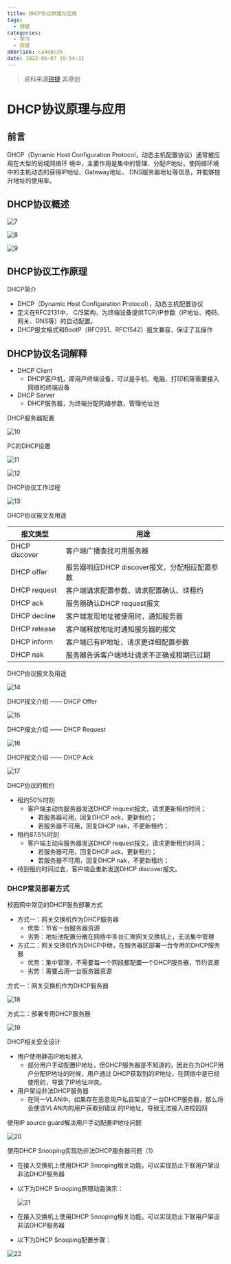```yaml
---
title: DHCP协议原理与应用
tags:
  - 锐捷
categories:
  - 学习
  - 锐捷
abbrlink: ca4e8c36
date: 2022-06-07 10:54:31
---
```


<div class="danger">

>  资料来源[锐捷](https://talent.ruijie.com.cn/certification/profession/)
>  非原创

</div>



# DHCP协议原理与应用

## 前言

DHCP（Dynamic Host Configuration Protocol，动态主机配置协议）通常被应用在大型的局域网络环 境中，主要作用是集中的管理、分配IP地址，使网络环境中的主机动态的获得IP地址、Gateway地址、 DNS服务器地址等信息，并能够提升地址的使用率。

## DHCP协议概述

![7](https://luren-1310495826.cos.ap-beijing.myqcloud.com/blog/Ruijie/20220607105615.png)



![8](https://luren-1310495826.cos.ap-beijing.myqcloud.com/blog/Ruijie/20220607105617.png)



![9](https://luren-1310495826.cos.ap-beijing.myqcloud.com/blog/Ruijie/20220607105619.png)

## DHCP协议工作原理

DHCP简介

* DHCP（Dynamic Host Configuration Protocol），动态主机配置协议
* 定义在RFC2131中， C/S架构，为终端设备提供TCP/IP参数（IP地址、掩码、网关、DNS等）的自动配置。
* DHCP报文格式和BootP（RFC951、RFC1542）报文兼容，保证了互操作



## DHCP协议名词解释

* DHCP Client 
  * DHCP客户机，即用户终端设备，可以是手机、电脑、打印机等需要接入网络的终端设备 
* DHCP Server 
  * DHCP服务器，为终端分配网络参数，管理地址池



DHCP服务器配置



![10](https://luren-1310495826.cos.ap-beijing.myqcloud.com/blog/Ruijie/20220607105621.png)

PC的DHCP设置

![11](https://luren-1310495826.cos.ap-beijing.myqcloud.com/blog/Ruijie/20220607105624.png)

![12](https://luren-1310495826.cos.ap-beijing.myqcloud.com/blog/Ruijie/20220607105626.png)

DHCP协议工作过程

![13](https://luren-1310495826.cos.ap-beijing.myqcloud.com/blog/Ruijie/20220607105627.png)





DHCP协议报文及用途

| 报文类型      | 用途                                          |
| ------------- | --------------------------------------------- |
| DHCP discover | 客户端广播查找可用服务器                      |
| DHCP offer    | 服务器响应DHCP discover报文，分配相应配置参数 |
| DHCP request  | 客户端请求配置参数、请求配置确认、续租约      |
| DHCP ack      | 服务器确认DHCP request报文                    |
| DHCP decline  | 客户端发现地址被使用时，通知服务器            |
| DHCP release  | 客户端释放地址时通知服务器的报文              |
| DHCP inform   | 客户端已有IP地址，请求更详细配置参数          |
| DHCP nak      | 服务器告诉客户端地址请求不正确或租期已过期    |

DHCP协议报文及用途

![14](https://luren-1310495826.cos.ap-beijing.myqcloud.com/blog/Ruijie/20220607105631.png)



DHCP报文介绍 —— DHCP Offer

![15](https://luren-1310495826.cos.ap-beijing.myqcloud.com/blog/Ruijie/20220607105632.png)



DHCP报文介绍 —— DHCP Request

![16](https://luren-1310495826.cos.ap-beijing.myqcloud.com/blog/Ruijie/20220607105633.png)



DHCP报文介绍 —— DHCP Ack

![17](https://luren-1310495826.cos.ap-beijing.myqcloud.com/blog/Ruijie/20220607105635.png)



DHCP协议的租约

* 租约50%时刻
  * 客户端主动向服务器发送DHCP request报文，请求更新租约时间； 
    *  若服务器可用，回复DHCP ack，更新租约； 
    *  若服务器不可用，回复DHCP nak，不更新租约；
* 租约87.5%时刻 
  * 客户端主动向服务器发送DHCP request报文，请求更新租约时间； 
    *  若服务器可用，回复DHCP ack，更新租约； 
    *  若服务器不可用，回复DHCP nak，不更新租约； 
* 待到租约时间过去，客户端会重新发送DHCP discover报文。



### DHCP常见部署方式

校园网中常见的DHCP服务部署方式

* 方式一：网关交换机作为DHCP服务器 
  * 优势：节省一台服务器资源 
  * 劣势：地址池配置分散在网络中多台汇聚网关交换机上，无法集中管理 
* 方式二：网关交换机作为DHCP中继，在服务器区部署一台专用的DHCP服务器
  * 优势：集中管理，不需要每一个网段都配置一个DHCP服务器，节约资源 
  * 劣势：需要占用一台服务器资源



方式一：网关交换机作为DHCP服务器

![18](https://luren-1310495826.cos.ap-beijing.myqcloud.com/blog/Ruijie/20220607105637.png)



方式二：部署专用DHCP服务器

![19](https://luren-1310495826.cos.ap-beijing.myqcloud.com/blog/Ruijie/20220607105640.png)



DHCP相关安全设计

* 用户使用静态IP地址接入
  *  部分用户手动配置IP地址，但DHCP服务器是不知道的，因此在为DHCP用户分配IP地址的时候，用户通过 DHCP获取到的IP地址，在网络中是已经使用的，导致了IP地址冲突。
* 用户架设非法DHCP服务器
  *  在同一VLAN中，如果存在恶意用户私自架设了一台DHCP服务器，那么将会使该VLAN内的用户获取到错误 的IP地址，导致无法接入进校园网





使用IP source guard解决用户手动配置IP地址问题



![20](https://luren-1310495826.cos.ap-beijing.myqcloud.com/blog/Ruijie/20220607105643.png)

使用DHCP Snooping实现防非法DHCP服务器问题（1）

* 在接入交换机上使用DHCP Snooping相关功能，可以实现防止下联用户架设非法DHCP服务器 

* 以下为DHCP Snooping原理动画演示：

  

  ![21](https://luren-1310495826.cos.ap-beijing.myqcloud.com/blog/Ruijie/20220607105646.png)

  

* 在接入交换机上使用DHCP Snooping相关功能，可以实现防止下联用户架设非法DHCP服务器 

* 以下为DHCP Snooping配置步骤：



![22](https://luren-1310495826.cos.ap-beijing.myqcloud.com/blog/Ruijie/20220607105648.png)
